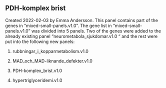 ## PDH-komplex brist
Created 2022-02-03 by Emma Andersson. This panel contains part of the genes in “mixed-small-panels.v1.0”. The gene list in “mixed-small-panels.v1.0” was divided into 5 panels. Two of the genes were added to the already existing panel “neurometabola\_sjukdomar.v1.0 “ and the rest were put into the following new panels:

1. rubbningar\_i\_kopparmetabolism.v1.0

2. MAD\_och\_MAD-liknande\_defekter.v1.0

3. PDH-komplex\_brist.v1.0

4. hypertriglyceridemi.v1.0
